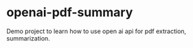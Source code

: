 # openai-pdf-summary
Demo project to learn how to use open ai api for pdf extraction, summarization.
